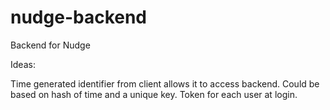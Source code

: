 nudge-backend
=============

Backend for Nudge

Ideas:

Time generated identifier from client allows it to access backend. Could be based on hash of time and a unique key.
Token for each user at login.
